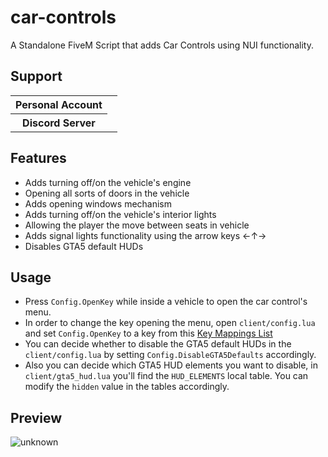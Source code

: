 # car-controls
A Standalone FiveM Script that adds Car Controls using NUI functionality.

## Support

<table>
    <tr>
        <th>Personal Account</th>
        <td><img src="https://dcbadge.limes.pink/api/shield/311897788206153730" alt="" /></td>
    </tr>
        <th>Discord Server</th>
        <td><a target="_blank" href="https://discord.gg/87MZnFQv9y"><img src="https://dcbadge.limes.pink/api/server/87MZnFQv9y" alt="" /></a></td>
    </tr>
</table>

## Features
- Adds turning off/on the vehicle's engine
- Opening all sorts of doors in the vehicle
- Adds opening windows mechanism
- Adds turning off/on the vehicle's interior lights
- Allowing the player the move between seats in vehicle
- Adds signal lights functionality using the arrow keys ←↑→
- Disables GTA5 default HUDs

## Usage
- Press `Config.OpenKey` while inside a vehicle to open the car control's menu.
- In order to change the key opening the menu, open `client/config.lua` and set `Config.OpenKey` to a key from this [Key Mappings List](https://docs.fivem.net/docs/game-references/input-mapper-parameter-ids/keyboard/)
- You can decide whether to disable the GTA5 default HUDs in the `client/config.lua` by setting `Config.DisableGTA5Defaults` accordingly.
- Also you can decide which GTA5 HUD elements you want to disable, in `client/gta5_hud.lua` you'll find the `HUD_ELEMENTS` local table. You can modify the `hidden` value in the tables accordingly.

## Preview

![unknown](https://i.ibb.co/6ytPxRS/image.png)
